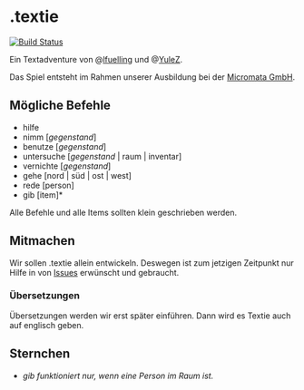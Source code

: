 .textie 
======

[![Build Status](http://ci.k40s.net/job/Textie/badge/icon)](http://ci.k40s.net/job/Textie/)

Ein Textadventure von @[lfuelling](https://github.com/lfuelling) und @[YuleZ](https://github.com/YuleZ). 

Das Spiel entsteht im Rahmen unserer Ausbildung bei der [Micromata GmbH](https://github.com/micromata).

## Mögliche Befehle

- hilfe
- nimm [*gegenstand*]
- benutze [*gegenstand*]
- untersuche [*gegenstand* | raum | inventar]
- vernichte [*gegenstand*]
- gehe [nord | süd | ost | west]
- rede [person]
- gib [item]*

Alle Befehle und alle Items sollten klein geschrieben werden.

## Mitmachen

Wir sollen .textie allein entwickeln. Deswegen ist zum jetzigen Zeitpunkt nur Hilfe in von [Issues](https://github.com/lfuelling/textie/issues/new) erwünscht und gebraucht.

### Übersetzungen
Übersetzungen werden wir erst später einführen. Dann wird es Textie auch auf englisch geben.


## Sternchen
* *gib funktioniert nur, wenn eine Person im Raum ist.*
